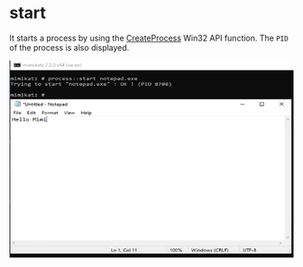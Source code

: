 # start

It starts a process by using the [CreateProcess](https://web.archive.org/web/20170713150625/https://msdn.microsoft.com/en-us/library/windows/desktop/ms682425.aspx) Win32 API function. The `PID` of the process is also displayed.

![Start notepad.exe](../../../.gitbook/assets/1%20%281%29.png)

